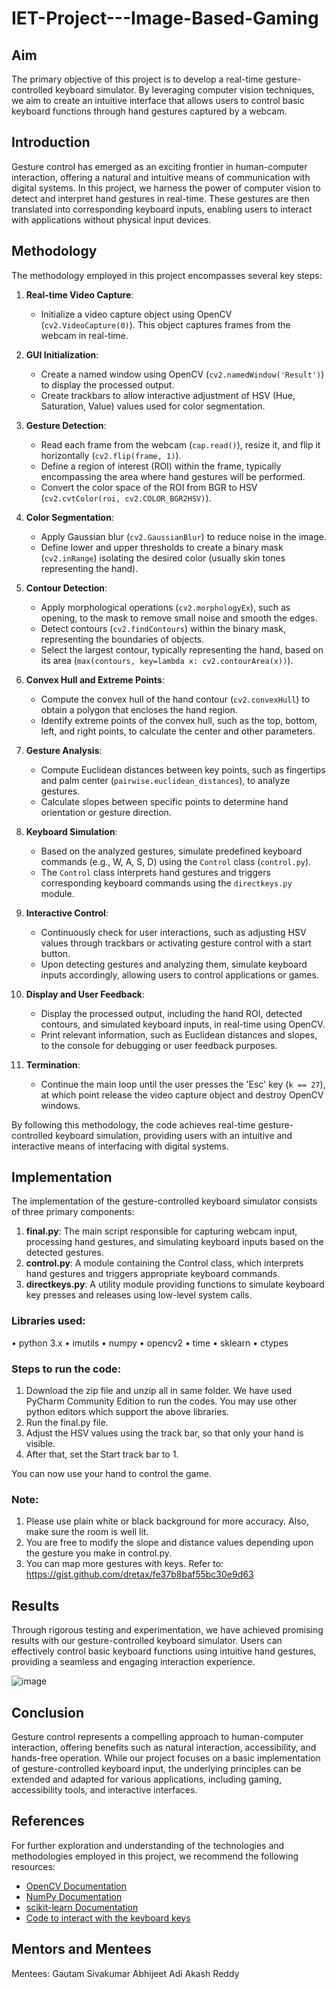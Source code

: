 # IET-Project---Image-Based-Gaming

## Aim
The primary objective of this project is to develop a real-time gesture-controlled keyboard simulator. By leveraging computer vision techniques, we aim to create an intuitive interface that allows users to control basic keyboard functions through hand gestures captured by a webcam.

## Introduction
Gesture control has emerged as an exciting frontier in human-computer interaction, offering a natural and intuitive means of communication with digital systems. In this project, we harness the power of computer vision to detect and interpret hand gestures in real-time. These gestures are then translated into corresponding keyboard inputs, enabling users to interact with applications without physical input devices.

## Methodology
The methodology employed in this project encompasses several key steps:

1. **Real-time Video Capture**:
   - Initialize a video capture object using OpenCV (`cv2.VideoCapture(0)`). This object captures frames from the webcam in real-time.

2. **GUI Initialization**:
   - Create a named window using OpenCV (`cv2.namedWindow('Result')`) to display the processed output.
   - Create trackbars to allow interactive adjustment of HSV (Hue, Saturation, Value) values used for color segmentation.

3. **Gesture Detection**:
   - Read each frame from the webcam (`cap.read()`), resize it, and flip it horizontally (`cv2.flip(frame, 1)`).
   - Define a region of interest (ROI) within the frame, typically encompassing the area where hand gestures will be performed.
   - Convert the color space of the ROI from BGR to HSV (`cv2.cvtColor(roi, cv2.COLOR_BGR2HSV)`).

4. **Color Segmentation**:
   - Apply Gaussian blur (`cv2.GaussianBlur`) to reduce noise in the image.
   - Define lower and upper thresholds to create a binary mask (`cv2.inRange`) isolating the desired color (usually skin tones representing the hand).

5. **Contour Detection**:
   - Apply morphological operations (`cv2.morphologyEx`), such as opening, to the mask to remove small noise and smooth the edges.
   - Detect contours (`cv2.findContours`) within the binary mask, representing the boundaries of objects.
   - Select the largest contour, typically representing the hand, based on its area (`max(contours, key=lambda x: cv2.contourArea(x))`).

6. **Convex Hull and Extreme Points**:
   - Compute the convex hull of the hand contour (`cv2.convexHull`) to obtain a polygon that encloses the hand region.
   - Identify extreme points of the convex hull, such as the top, bottom, left, and right points, to calculate the center and other parameters.

7. **Gesture Analysis**:
   - Compute Euclidean distances between key points, such as fingertips and palm center (`pairwise.euclidean_distances`), to analyze gestures.
   - Calculate slopes between specific points to determine hand orientation or gesture direction.

8. **Keyboard Simulation**:
   - Based on the analyzed gestures, simulate predefined keyboard commands (e.g., W, A, S, D) using the `Control` class (`control.py`).
   - The `Control` class interprets hand gestures and triggers corresponding keyboard commands using the `directkeys.py` module.

9. **Interactive Control**:
   - Continuously check for user interactions, such as adjusting HSV values through trackbars or activating gesture control with a start button.
   - Upon detecting gestures and analyzing them, simulate keyboard inputs accordingly, allowing users to control applications or games.

10. **Display and User Feedback**:
    - Display the processed output, including the hand ROI, detected contours, and simulated keyboard inputs, in real-time using OpenCV.
    - Print relevant information, such as Euclidean distances and slopes, to the console for debugging or user feedback purposes.

11. **Termination**:
    - Continue the main loop until the user presses the 'Esc' key (`k == 27`), at which point release the video capture object and destroy OpenCV windows.

By following this methodology, the code achieves real-time gesture-controlled keyboard simulation, providing users with an intuitive and interactive means of interfacing with digital systems.


## Implementation
The implementation of the gesture-controlled keyboard simulator consists of three primary components:

1. **final.py**: The main script responsible for capturing webcam input, processing hand gestures, and simulating keyboard inputs based on the detected gestures.
2. **control.py**: A module containing the Control class, which interprets hand gestures and triggers appropriate keyboard commands.
3. **directkeys.py**: A utility module providing functions to simulate keyboard key presses and releases using low-level system calls.

### Libraries used:
•	python 3.x
•	imutils
•	numpy
•	opencv2
•	time
•	sklearn
•	ctypes


### Steps to run the code:
1.	Download the zip file and unzip all in same folder. We have used PyCharm Community Edition to run the codes. You may use other python editors which support the above libraries.
2.	Run the final.py file.
3.	Adjust the HSV values using the track bar, so that only your hand is visible.
4.	After that, set the Start track bar to 1. 

You can now use your hand to control the game. 

### Note: 
1.	Please use plain white or black background for more accuracy. Also, make sure the room is well lit.
2.	You are free to modify the slope and distance values depending upon the gesture you make in control.py.
3.	You can map more gestures with keys. Refer to: https://gist.github.com/dretax/fe37b8baf55bc30e9d63

## Results
Through rigorous testing and experimentation, we have achieved promising results with our gesture-controlled keyboard simulator. Users can effectively control basic keyboard functions using intuitive hand gestures, providing a seamless and engaging interaction experience.

![image](https://github.com/Cborgg/IET-Project---Image-Based-Gaming/assets/118260187/a0ed582f-11a0-4d9b-bb29-ea52829746cc)


## Conclusion
Gesture control represents a compelling approach to human-computer interaction, offering benefits such as natural interaction, accessibility, and hands-free operation. While our project focuses on a basic implementation of gesture-controlled keyboard input, the underlying principles can be extended and adapted for various applications, including gaming, accessibility tools, and interactive interfaces.

## References
For further exploration and understanding of the technologies and methodologies employed in this project, we recommend the following resources:

- [OpenCV Documentation](https://opencv.org/)
- [NumPy Documentation](https://numpy.org/doc/)
- [scikit-learn Documentation](https://scikit-learn.org/stable/documentation.html)
- [Code to interact with the keyboard keys](https://stackoverflow.com/questions/14489013/simulate-python-keypresses-for-controlling-a-game%20#%20http://www.gamespp.com/directx/directInputKeyboardScanCodes.html)


## Mentors and Mentees
Mentees:
Gautam Sivakumar
Abhijeet Adi
Akash Reddy


